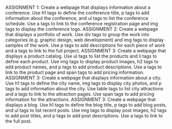 ASSIGNMENT 1: Create a webpage that displays information about a conference. Use h1 tags to define the conference title, p tags to add information about the conference, and ul tags to list the conference schedule. Use a tags to link to the conference registration page and img tags to display the conference logo.
ASSIGNMENT 2: Create a webpage that displays a portfolio of work. Use div tags to group the work into categories (e.g. graphic design, web development) and img tags to display samples of the work. Use p tags to add descriptions for each piece of work and a tags to link to the full project.
ASSIGNMENT 3: Create a webpage that displays a product catalog. Use ul tags to list the products and li tags to define each product. Use img tags to display product images, h2 tags to add product names, and p tags to add product descriptions. Use a tags to link to the product page and span tags to add pricing information.
ASSIGNMENT 3: Create a webpage that displays information about a city. Use h1 tags to define the city name, img tags to display city photos, and p tags to add information about the city. Use table tags to list city attractions and a tags to link to the attraction pages. Use span tags to add pricing information for the attractions.
ASSIGNMENT 3: Create a webpage that displays a blog. Use h1 tags to define the blog title, p tags to add blog posts, and ul tags to list recent posts. Use img tags to display post images, h2 tags to add post titles, and p tags to add post descriptions. Use a tags to link to the full post.
